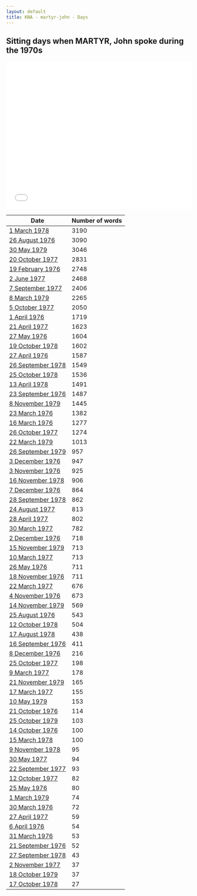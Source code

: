 ```yaml
---
layout: default
title: KNA - martyr-john - Days
---
```

## Sitting days when MARTYR, John spoke during the 1970s

<iframe width="100%" height="400" frameborder="0" scrolling="no" src="//plot.ly/~wragge/991.embed"></iframe>

| Date | Number of words |
|--------------|----------------|
|[1 March 1978](https://historichansard.net/hofreps/1978/19780301_reps_31_hor108/)|3190|
|[26 August 1976](https://historichansard.net/hofreps/1976/19760826_reps_30_hor100/)|3090|
|[30 May 1979](https://historichansard.net/hofreps/1979/19790530_reps_31_hor114/)|3046|
|[20 October 1977](https://historichansard.net/hofreps/1977/19771020_reps_30_hor107/)|2831|
|[19 February 1976](https://historichansard.net/hofreps/1976/19760219_reps_30_hor98/)|2748|
|[2 June 1977](https://historichansard.net/hofreps/1977/19770602_reps_30_hor105/)|2468|
|[7 September 1977](https://historichansard.net/hofreps/1977/19770907_reps_30_hor106/)|2406|
|[8 March 1979](https://historichansard.net/hofreps/1979/19790308_reps_31_hor113/)|2265|
|[5 October 1977](https://historichansard.net/hofreps/1977/19771005_reps_30_hor106/)|2050|
|[1 April 1976](https://historichansard.net/hofreps/1976/19760401_reps_30_hor98/)|1719|
|[21 April 1977](https://historichansard.net/hofreps/1977/19770421_reps_30_hor104/)|1623|
|[27 May 1976](https://historichansard.net/hofreps/1976/19760527_reps_30_hor99/)|1604|
|[19 October 1978](https://historichansard.net/hofreps/1978/19781019_reps_31_hor111/)|1602|
|[27 April 1976](https://historichansard.net/hofreps/1976/19760427_reps_30_hor99/)|1587|
|[26 September 1978](https://historichansard.net/hofreps/1978/19780926_reps_31_hor111/)|1549|
|[25 October 1978](https://historichansard.net/hofreps/1978/19781025_reps_31_hor111/)|1536|
|[13 April 1978](https://historichansard.net/hofreps/1978/19780413_reps_31_hor108/)|1491|
|[23 September 1976](https://historichansard.net/hofreps/1976/19760923_reps_30_hor100/)|1487|
|[8 November 1979](https://historichansard.net/hofreps/1979/19791108_reps_31_hor116/)|1445|
|[23 March 1976](https://historichansard.net/hofreps/1976/19760323_reps_30_hor98/)|1382|
|[16 March 1976](https://historichansard.net/hofreps/1976/19760316_reps_30_hor98/)|1277|
|[26 October 1977](https://historichansard.net/hofreps/1977/19771026_reps_30_hor107/)|1274|
|[22 March 1979](https://historichansard.net/hofreps/1979/19790322_reps_31_hor113/)|1013|
|[26 September 1979](https://historichansard.net/hofreps/1979/19790926_reps_31_hor115/)|957|
|[3 December 1976](https://historichansard.net/hofreps/1976/19761203_reps_30_hor102/)|947|
|[3 November 1976](https://historichansard.net/hofreps/1976/19761103_reps_30_hor101/)|925|
|[16 November 1978](https://historichansard.net/hofreps/1978/19781116_reps_31_hor112/)|906|
|[7 December 1976](https://historichansard.net/hofreps/1976/19761207_reps_30_hor102/)|864|
|[28 September 1978](https://historichansard.net/hofreps/1978/19780928_reps_31_hor111/)|862|
|[24 August 1977](https://historichansard.net/hofreps/1977/19770824_reps_30_hor106/)|813|
|[28 April 1977](https://historichansard.net/hofreps/1977/19770428_reps_30_hor105/)|802|
|[30 March 1977](https://historichansard.net/hofreps/1977/19770330_reps_30_hor104/)|782|
|[2 December 1976](https://historichansard.net/hofreps/1976/19761202_reps_30_hor102/)|718|
|[15 November 1979](https://historichansard.net/hofreps/1979/19791115_reps_31_hor116/)|713|
|[10 March 1977](https://historichansard.net/hofreps/1977/19770310_reps_30_hor104/)|713|
|[26 May 1976](https://historichansard.net/hofreps/1976/19760526_reps_30_hor99/)|711|
|[18 November 1976](https://historichansard.net/hofreps/1976/19761118_reps_30_hor102/)|711|
|[22 March 1977](https://historichansard.net/hofreps/1977/19770322_reps_30_hor104/)|676|
|[4 November 1976](https://historichansard.net/hofreps/1976/19761104_reps_30_hor101/)|673|
|[14 November 1979](https://historichansard.net/hofreps/1979/19791114_reps_31_hor116/)|569|
|[25 August 1976](https://historichansard.net/hofreps/1976/19760825_reps_30_hor100/)|543|
|[12 October 1978](https://historichansard.net/hofreps/1978/19781012_reps_31_hor111/)|504|
|[17 August 1978](https://historichansard.net/hofreps/1978/19780817_reps_31_hor110/)|438|
|[16 September 1976](https://historichansard.net/hofreps/1976/19760916_reps_30_hor100/)|411|
|[8 December 1976](https://historichansard.net/hofreps/1976/19761208_reps_30_hor102/)|216|
|[25 October 1977](https://historichansard.net/hofreps/1977/19771025_reps_30_hor107/)|198|
|[9 March 1977](https://historichansard.net/hofreps/1977/19770309_reps_30_hor104/)|178|
|[21 November 1979](https://historichansard.net/hofreps/1979/19791121_reps_31_hor116/)|165|
|[17 March 1977](https://historichansard.net/hofreps/1977/19770317_reps_30_hor104/)|155|
|[10 May 1979](https://historichansard.net/hofreps/1979/19790510_reps_31_hor114/)|153|
|[21 October 1976](https://historichansard.net/hofreps/1976/19761021_reps_30_hor101/)|114|
|[25 October 1979](https://historichansard.net/hofreps/1979/19791025_reps_31_hor116/)|103|
|[14 October 1976](https://historichansard.net/hofreps/1976/19761014_reps_30_hor101/)|100|
|[15 March 1978](https://historichansard.net/hofreps/1978/19780315_reps_31_hor108/)|100|
|[9 November 1978](https://historichansard.net/hofreps/1978/19781109_reps_31_hor112/)|95|
|[30 May 1977](https://historichansard.net/hofreps/1977/19770530_reps_30_hor105/)|94|
|[22 September 1977](https://historichansard.net/hofreps/1977/19770922_reps_30_hor106/)|93|
|[12 October 1977](https://historichansard.net/hofreps/1977/19771012_reps_30_hor107/)|82|
|[25 May 1976](https://historichansard.net/hofreps/1976/19760525_reps_30_hor99/)|80|
|[1 March 1979](https://historichansard.net/hofreps/1979/19790301_reps_31_hor113/)|74|
|[30 March 1976](https://historichansard.net/hofreps/1976/19760330_reps_30_hor98/)|72|
|[27 April 1977](https://historichansard.net/hofreps/1977/19770427_reps_30_hor105/)|59|
|[6 April 1976](https://historichansard.net/hofreps/1976/19760406_reps_30_hor98/)|54|
|[31 March 1976](https://historichansard.net/hofreps/1976/19760331_reps_30_hor98/)|53|
|[21 September 1976](https://historichansard.net/hofreps/1976/19760921_reps_30_hor100/)|52|
|[27 September 1978](https://historichansard.net/hofreps/1978/19780927_reps_31_hor111/)|43|
|[2 November 1977](https://historichansard.net/hofreps/1977/19771102_reps_30_hor107/)|37|
|[18 October 1979](https://historichansard.net/hofreps/1979/19791018_reps_31_hor116/)|37|
|[17 October 1978](https://historichansard.net/hofreps/1978/19781017_reps_31_hor111/)|27|
